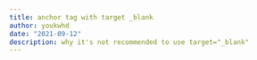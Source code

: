 ```yaml
---
title: anchor tag with target _blank
author: youkwhd
date: "2021-09-12"
description: why it's not recommended to use target="_blank"
---
```

